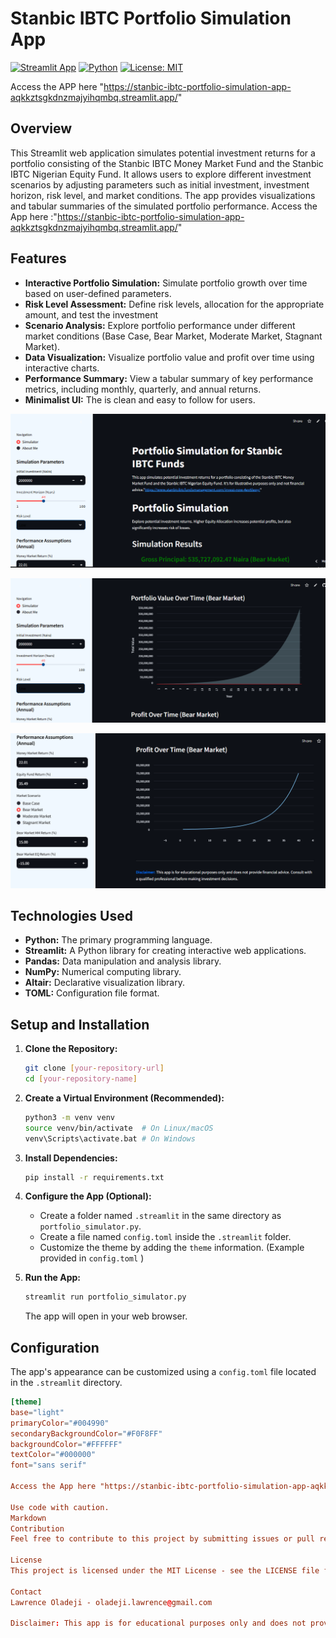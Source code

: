 # Stanbic IBTC Portfolio Simulation App

[![Streamlit App](https://img.shields.io/badge/Streamlit-App-brightgreen)](https://www.streamlit.io/)
[![Python](https://img.shields.io/badge/Python-3.8+-blue)](https://www.python.org/downloads/)
[![License: MIT](https://img.shields.io/badge/License-MIT-yellow.svg)](https://opensource.org/licenses/MIT)

Access the APP here "https://stanbic-ibtc-portfolio-simulation-app-aqkkztsgkdnzmajyihqmbq.streamlit.app/"

## Overview

This Streamlit web application simulates potential investment returns for a portfolio consisting of the Stanbic IBTC Money Market Fund and the Stanbic IBTC Nigerian Equity Fund. It allows users to explore different investment scenarios by adjusting parameters such as initial investment, investment horizon, risk level, and market conditions. The app provides visualizations and tabular summaries of the simulated portfolio performance.
Access the App here :"https://stanbic-ibtc-portfolio-simulation-app-aqkkztsgkdnzmajyihqmbq.streamlit.app/"


## Features

*   **Interactive Portfolio Simulation:** Simulate portfolio growth over time based on user-defined parameters.
*   **Risk Level Assessment:** Define risk levels, allocation for the appropriate amount, and test the investment
*   **Scenario Analysis:** Explore portfolio performance under different market conditions (Base Case, Bear Market, Moderate Market, Stagnant Market).
*   **Data Visualization:** Visualize portfolio value and profit over time using interactive charts.
*   **Performance Summary:** View a tabular summary of key performance metrics, including monthly, quarterly, and annual returns.
*   **Minimalist UI:** The is clean and easy to follow for users.


![alt text](image.png)


![alt text](image-1.png)


![alt text](image-2.png)

## Technologies Used

*   **Python:** The primary programming language.
*   **Streamlit:** A Python library for creating interactive web applications.
*   **Pandas:** Data manipulation and analysis library.
*   **NumPy:** Numerical computing library.
*   **Altair:** Declarative visualization library.
*   **TOML:** Configuration file format.

## Setup and Installation

1.  **Clone the Repository:**

    ```bash
    git clone [your-repository-url]
    cd [your-repository-name]
    ```

2.  **Create a Virtual Environment (Recommended):**

    ```bash
    python3 -m venv venv
    source venv/bin/activate  # On Linux/macOS
    venv\Scripts\activate.bat # On Windows
    ```

3.  **Install Dependencies:**

    ```bash
    pip install -r requirements.txt
    ```

4.  **Configure the App (Optional):**

    *   Create a folder named `.streamlit` in the same directory as `portfolio_simulator.py`.
    *   Create a file named `config.toml` inside the `.streamlit` folder.
    *   Customize the theme by adding the `theme` information. (Example provided in `config.toml` )

5.  **Run the App:**

    ```bash
    streamlit run portfolio_simulator.py
    ```

    The app will open in your web browser.

## Configuration

The app's appearance can be customized using a `config.toml` file located in the `.streamlit` directory.

```toml
[theme]
base="light"
primaryColor="#004990"
secondaryBackgroundColor="#F0F8FF"
backgroundColor="#FFFFFF"
textColor="#000000"
font="sans serif"

Access the App here "https://stanbic-ibtc-portfolio-simulation-app-aqkkztsgkdnzmajyihqmbq.streamlit.app/"

Use code with caution.
Markdown
Contribution
Feel free to contribute to this project by submitting issues or pull requests.

License
This project is licensed under the MIT License - see the LICENSE file for details.

Contact
Lawrence Oladeji - oladeji.lawrence@gmail.com

Disclaimer: This app is for educational purposes only and does not provide financial advice. Consult with a qualified professional before making investment decisions.
